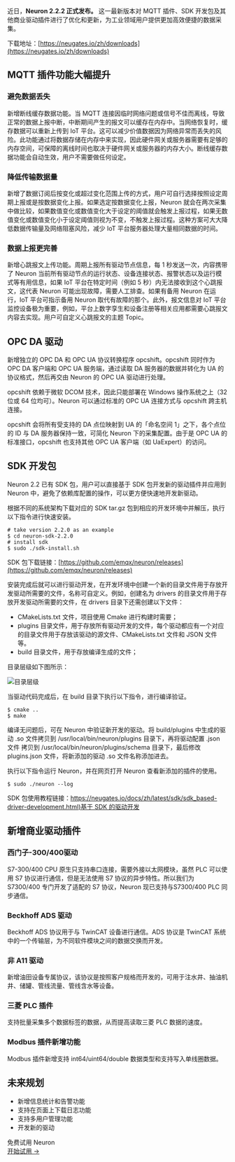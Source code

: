 近日，**Neuron 2.2.2 正式发布。** 这一最新版本对 MQTT 插件、SDK 开发包及其他商业驱动插件进行了优化和更新，为工业领域用户提供更加高效便捷的数据采集。

下载地址：[https://neugates.io/zh/downloads](https://neugates.io/zh/downloads) 


## MQTT 插件功能大幅提升

### 避免数据丢失

新增断线缓存数据功能。当 MQTT 连接因临时网络问题或信号不佳而离线，导致正常的数据上报中断，中断期间产生的报文可以缓存在内存中。当网络恢复时，缓存数据可以重新上传到 IoT 平台。这可以减少价值数据因为网络异常而丢失的风险。此功能通过将数据存储在内存中来实现，因此硬件网关或服务器需要有足够的内存空间，可保障的离线时间也取决于硬件网关或服务器的内存大小。断线缓存数据功能会自动生效，用户不需要做任何设定。

### 降低传输数据量

新增了数据订阅后按变化或超过变化范围上传的方式，用户可自行选择按照设定周期上报或是按数据变化上报。如果选定按数据变化上报，Neuron 就会在两次采集中做比较，如果数值变化或数值变化大于设定的阈值就会触发上报过程，如果无数值变化或数值变化小于设定阈值则视为不变，不触发上报过程。这种方案可大大降低数据传输量及网络阻塞风险，减少 IoT 平台服务器处理大量相同数据的时间。

### 数据上报更完善

新增心跳报文上传功能。周期上报所有驱动节点信息，每 1 秒发送一次，内容携带了 Neuron 当前所有驱动节点的运行状态、设备连接状态、报警状态以及运行模式等有用信息，如果 IoT 平台在特定时间（例如 5 秒）内无法接收到这个心跳报文，这代表 Neuron 可能出现故障，需要人工排查。如果有备用 Neuron 在运行，IoT 平台可指示备用 Neuron 取代有故障的那个。此外，报文信息对 IoT 平台监控设备极为重要，例如，平台上数字孪生和设备注册等相关应用都需要心跳报文内容去实现。用户可自定义心跳报文的主题 Topic。

## OPC DA 驱动

新增独立的 OPC DA 和 OPC UA 协议转换程序 opcshift。opcshift 同时作为 OPC DA 客户端和 OPC UA 服务端，通过读取 DA 服务器的数据并转化为 UA 的协议格式，然后再交由 Neuron 的 OPC UA 驱动进行处理。

opcshift 依赖于微软 DCOM 技术，因此只能部署在 Windows 操作系统之上（32 位或 64 位均可）。Neuron 可以通过标准的 OPC UA 连接方式与 opcshift 跨主机连接。

opcshift 会将所有受支持的 DA 点位映射到 UA 的「命名空间 1」之下，各个点位的 ID 与 DA 服务器保持一致，可简化 Neuron 下的采集配置。由于是 OPC UA 的标准接口，opcshift 也支持其他 OPC UA 客户端（如 UaExpert）的访问。

## SDK 开发包

Neuron 2.2 已有 SDK 包，用户可以直接基于 SDK 包开发新的驱动插件并应用到 Neuron 中，避免了依赖库配置的操作，可以更方便快速地开发新驱动。

根据不同的系统架构下载对应的 SDK tar.gz 包到相应的开发环境中并解压，执行以下指令进行快速安装。

```
# take version 2.2.0 as an example
$ cd neuron-sdk-2.2.0
# install sdk
$ sudo ./sdk-install.sh
```

SDK 包下载链接：[https://github.com/emqx/neuron/releases](https://github.com/emqx/neuron/releases) 

安装完成后就可以进行驱动开发，在开发环境中创建一个新的目录文件用于存放开发驱动所需要的文件，名称可自定义。例如，创建名为 drivers 的目录文件用于存放开发驱动所需要的文件，在 drivers 目录下还需创建以下文件：

- CMakeLists.txt 文件，项目使用 Cmake 进行构建时需要；
- plugins 目录文件，用于存放所有驱动开发的文件，每个驱动都应有一个对应的目录文件用于存放该驱动的源文件、CMakeLists.txt 文件和 JSON 文件等。
- build 目录文件，用于存放编译生成的文件；

目录层级如下图所示：

![目录层级](https://assets.emqx.com/images/cae4c0117dec9ffc278e8eb12d7a7979.png)

当驱动代码完成后，在 build 目录下执行以下指令，进行编译验证。

```
$ cmake .. 
$ make 
```

编译无问题后，可在 Neuron 中验证新开发的驱动。将 build/plugins 中生成的驱动 .so 文件拷贝到 /usr/local/bin/neuron/plugins 目录下，再将驱动配置 .json 文件 拷贝到 /usr/local/bin/neuron/plugins/schema 目录下，最后修改 plugins.json 文件，将新添加的驱动 .so 文件名称添加进去。

执行以下指令运行 Neuron，并在网页打开 Neuron 查看新添加的插件的使用。

```
$ sudo ./neuron --log
```

SDK 包使用教程链接：[https://neugates.io/docs/zh/latest/sdk/sdk_based-driver-development.html)基于 SDK 的驱动开发](https://neugates.io/docs/zh/latest/sdk/sdk_based-driver-development.html) 

## 新增商业驱动插件

### 西门子-300/400驱动

S7-300/400 CPU 原生只支持串口连接，需要外接以太网模块，虽然 PLC 可以使用 S7 协议进行通信，但是无法使用 S7 协议的异步特性。所以我们为 S7300/400 专门开发了适配的 S7 协议，Neuron 现已支持与S7300/400 PLC 同步通信。

### Beckhoff ADS 驱动

Beckhoff ADS 协议用于与 TwinCAT 设备进行通信。ADS 协议是 TwinCAT 系统中的一个传输层，为不同软件模块之间的数据交换而开发。

### 非 A11 驱动

新增油田设备专属协议，该协议是按照客户规格而开发的，可用于注水井、抽油机井、储罐、管线流量、管线含水等设备。

### 三菱 PLC 插件

支持批量采集多个数据标签的数据，从而提高读取三菱 PLC 数据的速度。

### Modbus 插件新增功能

Modbus 插件新增支持 int64/uint64/double 数据类型和支持写入单线圈数据。

## 未来规划

- 新增信息统计和告警功能
- 支持在页面上下载日志功能
- 支持多用户管理功能
- 开发新的驱动


<section class="promotion">
    <div>
        免费试用 Neuron
    </div>
    <a href="https://www.emqx.com/zh/try?product=neuron" class="button is-gradient px-5">开始试用 →</a>
</section>
